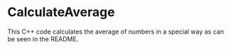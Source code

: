 # CalculateAverage
This C++ code calculates the average of numbers in a special way as can be seen in the README.
